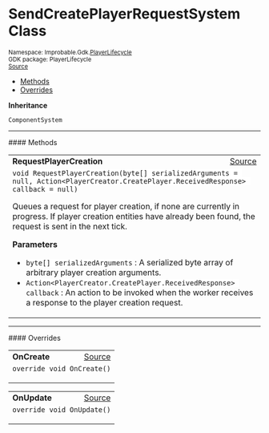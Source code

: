 
# SendCreatePlayerRequestSystem Class
<sup>
Namespace: Improbable.Gdk.<a href="{{urlRoot}}/api/player-lifecycle-index">PlayerLifecycle</a><br/>
GDK package: PlayerLifecycle<br/>
<a href="https://www.github.com/spatialos/gdk-for-unity/blob/51790202/workers/unity/Packages/io.improbable.gdk.playerlifecycle/Systems/PlayerCreation/SendCreatePlayerRequestSystem.cs/#L18">Source</a>
<style>
a code {
                    padding: 0em 0.25em!important;
}
code {
                    background-color: #ffffff!important;
}
</style>
</sup>
<nav id="pageToc" class="page-toc"><ul><li><a href="#methods">Methods</a>
<li><a href="#overrides">Overrides</a>
</ul></nav>



</p>

<b>Inheritance</b>

<code>ComponentSystem</code>











</p>
<hr style="width:100%; border-top-color:#d8d8d8" />
#### Methods


</p>




<table width="100%">
    <tr>
        <td style="border-right:none"><a id="requestplayercreation-byte-action-playercreator-createplayer-receivedresponse"></a><b>RequestPlayerCreation</b></td>
        <td style="border-left:none; text-align:right"><a href="https://www.github.com/spatialos/gdk-for-unity/blob/51790202/workers/unity/Packages/io.improbable.gdk.playerlifecycle/Systems/PlayerCreation/SendCreatePlayerRequestSystem.cs/#L116">Source</a></td>
    </tr>
    <tr>
        <td colspan="2">
<code>void RequestPlayerCreation(byte[] serializedArguments = null, Action&lt;PlayerCreator.CreatePlayer.ReceivedResponse&gt; callback = null)</code></p>
Queues a request for player creation, if none are currently in progress. If player creation entities have already been found, the request is sent in the next tick. 


</p>

<b>Parameters</b>

<ul>
<li><code>byte[] serializedArguments</code> : A serialized byte array of arbitrary player creation arguments.</li>
<li><code>Action&lt;PlayerCreator.CreatePlayer.ReceivedResponse&gt; callback</code> : An action to be invoked when the worker receives a response to the player creation request. </li>
</ul>





</td>
    </tr>
</table>




</p>
<hr style="width:100%; border-top-color:#d8d8d8" />
#### Overrides


</p>




<table width="100%">
    <tr>
        <td style="border-right:none"><a id="oncreate"></a><b>OnCreate</b></td>
        <td style="border-left:none; text-align:right"><a href="https://www.github.com/spatialos/gdk-for-unity/blob/51790202/workers/unity/Packages/io.improbable.gdk.playerlifecycle/Systems/PlayerCreation/SendCreatePlayerRequestSystem.cs/#L42">Source</a></td>
    </tr>
    <tr>
        <td colspan="2">
<code>override void OnCreate()</code></p>






</td>
    </tr>
</table>


<table width="100%">
    <tr>
        <td style="border-right:none"><a id="onupdate"></a><b>OnUpdate</b></td>
        <td style="border-left:none; text-align:right"><a href="https://www.github.com/spatialos/gdk-for-unity/blob/51790202/workers/unity/Packages/io.improbable.gdk.playerlifecycle/Systems/PlayerCreation/SendCreatePlayerRequestSystem.cs/#L220">Source</a></td>
    </tr>
    <tr>
        <td colspan="2">
<code>override void OnUpdate()</code></p>






</td>
    </tr>
</table>




